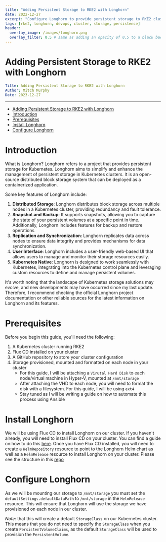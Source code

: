 ```yaml
---
title: "Adding Persistent Storage to RKE2 with Longhorn"
date: 2022-12-27
excerpt: "Configure Longhorn to provide persistent storage to RKE2 clusters using Flux CD"
tags: [rke2, longhorn, devops, cluster, storage, persistence]
header:
  overlay_image: /images/longhorn.png
  overlay_filter: 0.5 # same as adding an opacity of 0.5 to a black background
---
```


# Adding Persistent Storage to RKE2 with Longhorn

```yaml
Title: Adding Persistent Storage to RKE2 with Longhorn
Author: Mitch Murphy
Date: 2023-12-27
```

---

- [Adding Persistent Storage to RKE2 with Longhorn](#adding-persistent-storage-to-rke2-with-longhorn)
- [Introduction](#introduction)
- [Prerequisites](#prerequisites)
- [Install Longhorn](#install-longhorn)
- [Configure Longhorn](#configure-longhorn)


# Introduction

What is Longhorn? Longhorn refers to a project that provides persistent storage for Kubernetes. Longhorn aims to simplify and enhance the management of persistent storage in Kubernetes clusters. It is an open-source distributed block storage system that can be deployed as a containerized application.

Some key features of Longhorn include:

1. **Distributed Storage**: Longhorn distributes block storage across multiple nodes in a Kubernetes cluster, providing redundancy and fault tolerance.
2. **Snapshot and Backup**: It supports snapshots, allowing you to capture the state of your persistent volumes at a specific point in time. Additionally, Longhorn includes features for backup and restore operations.
3. **Replication and Synchronization**: Longhorn replicates data across nodes to ensure data integrity and provides mechanisms for data synchronization.
4. **User Interface**: Longhorn includes a user-friendly web-based UI that allows users to manage and monitor their storage resources easily.
5. **Kubernetes Native**: Longhorn is designed to work seamlessly with Kubernetes, integrating into the Kubernetes control plane and leveraging custom resources to define and manage persistent volumes.

It's worth noting that the landscape of Kubernetes storage solutions may evolve, and new developments may have occurred since my last update. Therefore, I recommend checking the official Longhorn project documentation or other reliable sources for the latest information on Longhorn and its features.

# Prerequisites

Before you begin this guide, you'll need the following:

1. A Kubernetes cluster running RKE2
2. Flux CD installed on your cluster
3. A GitHub repository to store your cluster configuration
4. Storage provisioned, mounted and formatted on each node in your cluster
   - For this guide, I will be attaching a `Virutal Hard Disk` to each node/virtual machine in Hyper-V, mounted at `/mnt/storage`
   - After attaching the VHD to each node, you will need to format the disk with a filesystem. For this guide, I will be using `ext4`
   - Stay tuned as I will be writing a guide on how to automate this process using Ansible

# Install Longhorn

We will be using Flux CD to install Longhorn on our cluster. If you haven't already, you will need to install Flux CD on your cluster. You can find a guide on how to do this [here](https://mitchmurphy.dev/posts/fluxcd/). Once you have Flux CD installed, you will need to create a `HelmRepository` resource to point to the Longhorn Helm chart as well as a `HelmRelease` resource to install Longhorn on your cluster. Please see the structure in this [repo](https://mitchmurphy.io/longhorn/)

# Configure Longhorn

As we will be mounting our storage to `/mnt/storage` you must set the `defaultSettings.defaultDataPath` to `/mnt/storage` in the `HelmRelease` resource. This will ensure that Longhorn will use the storage we have provisioned on each node in our cluster.

_Note_: that this will create a default `StorageClass` on our Kubernetes cluster. This means that you do not need to specify the `StorageClass` when you create `PersistentVolumeClaims`, as the default `StorageClass` will be used to provision the `PersistentVolume`.
